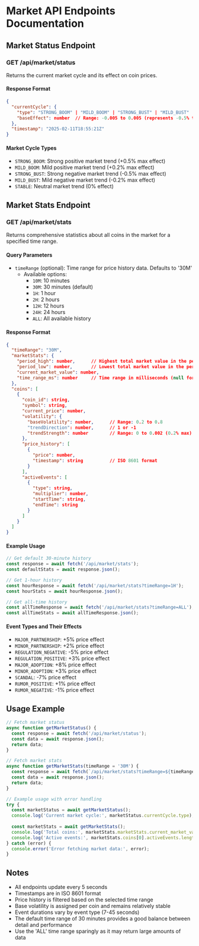 # Market API Endpoints Documentation

## Market Status Endpoint

### GET /api/market/status

Returns the current market cycle and its effect on coin prices.

#### Response Format
```json
{
  "currentCycle": {
    "type": "STRONG_BOOM" | "MILD_BOOM" | "STRONG_BUST" | "MILD_BUST" | "STABLE",
    "baseEffect": number  // Range: -0.005 to 0.005 (represents -0.5% to 0.5%)
  },
  "timestamp": "2025-02-11T18:55:21Z"
}
```

#### Market Cycle Types
- `STRONG_BOOM`: Strong positive market trend (+0.5% max effect)
- `MILD_BOOM`: Mild positive market trend (+0.2% max effect)
- `STRONG_BUST`: Strong negative market trend (-0.5% max effect)
- `MILD_BUST`: Mild negative market trend (-0.2% max effect)
- `STABLE`: Neutral market trend (0% effect)

## Market Stats Endpoint

### GET /api/market/stats

Returns comprehensive statistics about all coins in the market for a specified time range.

#### Query Parameters
- `timeRange` (optional): Time range for price history data. Defaults to '30M'
  - Available options:
    - `10M`: 10 minutes
    - `30M`: 30 minutes (default)
    - `1H`: 1 hour
    - `2H`: 2 hours
    - `12H`: 12 hours
    - `24H`: 24 hours
    - `ALL`: All available history

#### Response Format
```json
{
  "timeRange": "30M",
  "marketStats": {
    "period_high": number,      // Highest total market value in the period
    "period_low": number,       // Lowest total market value in the period
    "current_market_value": number,
    "time_range_ms": number     // Time range in milliseconds (null for 'ALL')
  },
  "coins": [
    {
      "coin_id": string,
      "symbol": string,
      "current_price": number,
      "volatility": {
        "baseVolatility": number,      // Range: 0.2 to 0.8
        "trendDirection": number,      // 1 or -1
        "trendStrength": number        // Range: 0 to 0.002 (0.2% max)
      },
      "price_history": [
        {
          "price": number,
          "timestamp": string          // ISO 8601 format
        }
      ],
      "activeEvents": [
        {
          "type": string,
          "multiplier": number,
          "startTime": string,
          "endTime": string
        }
      ]
    }
  ]
}
```

#### Example Usage

```javascript
// Get default 30-minute history
const response = await fetch('/api/market/stats');
const defaultStats = await response.json();

// Get 1-hour history
const hourResponse = await fetch('/api/market/stats?timeRange=1H');
const hourStats = await hourResponse.json();

// Get all-time history
const allTimeResponse = await fetch('/api/market/stats?timeRange=ALL');
const allTimeStats = await allTimeResponse.json();
```

#### Event Types and Their Effects
- `MAJOR_PARTNERSHIP`: +5% price effect
- `MINOR_PARTNERSHIP`: +2% price effect
- `REGULATION_NEGATIVE`: -5% price effect
- `REGULATION_POSITIVE`: +3% price effect
- `MAJOR_ADOPTION`: +8% price effect
- `MINOR_ADOPTION`: +3% price effect
- `SCANDAL`: -7% price effect
- `RUMOR_POSITIVE`: +1% price effect
- `RUMOR_NEGATIVE`: -1% price effect

## Usage Example

```javascript
// Fetch market status
async function getMarketStatus() {
  const response = await fetch('/api/market/status');
  const data = await response.json();
  return data;
}

// Fetch market stats
async function getMarketStats(timeRange = '30M') {
  const response = await fetch(`/api/market/stats?timeRange=${timeRange}`);
  const data = await response.json();
  return data;
}

// Example usage with error handling
try {
  const marketStatus = await getMarketStatus();
  console.log('Current market cycle:', marketStatus.currentCycle.type);
  
  const marketStats = await getMarketStats();
  console.log('Total coins:', marketStats.marketStats.current_market_value);
  console.log('Active events:', marketStats.coins[0].activeEvents.length);
} catch (error) {
  console.error('Error fetching market data:', error);
}
```

## Notes
- All endpoints update every 5 seconds
- Timestamps are in ISO 8601 format
- Price history is filtered based on the selected time range
- Base volatility is assigned per coin and remains relatively stable
- Event durations vary by event type (7-45 seconds)
- The default time range of 30 minutes provides a good balance between detail and performance
- Use the 'ALL' time range sparingly as it may return large amounts of data
